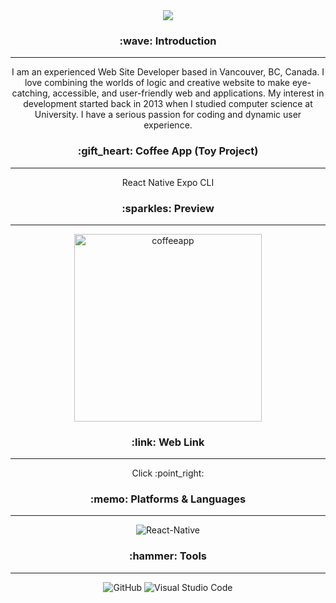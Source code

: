 


<div align=center>

<img src="https://capsule-render.vercel.app/api?type=cylinder&color=auto&text=Hello%20World!&fontAlignY=45&fontSize=40&height=120&animation=blinking&desc=My%20name%20is%20Kim%20:)&descAlignY=70" />

<h3> :wave: Introduction </h3>
<hr/>
  <p>I am an experienced Web Site Developer based in Vancouver, BC, Canada. I love combining the worlds of logic and creative website to make eye-catching, accessible, and    user-friendly web and applications. My interest in development started back in 2013 when I studied computer science at University. I have a serious passion for coding    and dynamic user experience. </p>


  <h3> :gift_heart: Coffee App (Toy Project)  </h3>
  <hr/>
  <p> React Native Expo CLI </p>
  
  
  
<h3> :sparkles: Preview </h3>
<hr/>

<img src="https://velog.io/51f19434-2472-41b3-a079-a36a897ea240" width="300px" height="max-content" alt="coffeeapp" border="0">


<h3> :link: Web Link </h3>
<hr/>
  <p>Click :point_right:  </p>


<h3> :memo: Platforms & Languages  </h3>
<hr/>

![React-Native](https://img.shields.io/badge/React-61DAFB.svg?&style=for-the-badge&logo=React&logoColor=white)

<h3> :hammer: Tools </h3>
<hr/>


![GitHub](https://img.shields.io/badge/GitHub-181717.svg?&style=for-the-badge&logo=GitHub&logoColor=white)
![Visual Studio Code](https://img.shields.io/badge/VisualStudioCode-007ACC.svg?&style=for-the-badge&logo=GitHub&logoColor=white)



</div>


